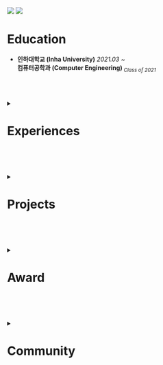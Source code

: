 <!-- <a href="연결 링크"><img src="https://img.shields.io/badge/브랜드 이름-색상 코드?style=flat-square&logo=브랜드이름&logoColor=white"/></a> -->
<!-- https://simpleicons.org/ -->

<!--
<a href="https://labs.openai.com/s/9YrLTClNHE3tzsuqHPAr8TU3">
  <img src="/profile_img.png" align="right" width="50%"
     alt="a photo of a yellow cat from behind in front of computer, coding">
</a>
-->

<span>
  <!-- 
  <a href="mailto:kimeunhang@inha.edu" target="3776AB"><img src="https://img.shields.io/badge/Gmail-EA4335?style=flat-square&logo=Gmail&logoColor=white"/></a>
  -->
  <a href="https://kr.linkedin.com/in/%EC%9D%80%ED%96%89-%EA%B9%80-442362214?trk=public_profile_browsemap" target="3776AB"><img src="https://img.shields.io/badge/LinkedIn-0A66C2?style=flat-square&logo=LinkedIn&logoColor=white"/></a>
  <!--
  <a href="https://kimbank.github.io"><img src="https://img.shields.io/badge/GitHub Pages-222222?style=flat-square&logo=GitHub Pages&logoColor=white"/></a>
  -->
  <!--
  <a href="https://kimbank.tistory.com/"><img src="https://img.shields.io/badge/Tistory-000000?style=flat-square&logo=Tistory&logoColor=white"/></a>
  -->
  <a href="https://blog.naver.com/banlxx"><img src="https://img.shields.io/badge/Blog-03C75A?style=flat-square&logo=Naver&logoColor=white"/></a>
</span>

<!--
<h1 class="--INTRODUCE--">
  Intro
</h1>

<strong>Name : 김은행 (Kim Eunhang)</strong>

<strong>Birth : 2001.</strong>


<br><br>
-->


<h1 class="--EDUCATION--">
  Education
</h1>
<ul>
  <li>
    <strong>인하대학교 (Inha University)</strong>
    <i>2021.03 ~ </i><br>
    <strong>컴퓨터공학과 (Computer Engineering) </strong><i><sub>Class of 2021</sub></i><br>
<!--     <details>
      <summary><i><sub>original major, before change of major</sub></i></summary>
      <sub><i>2021.03 ~ 2022.03</i><br>
      경제학과 (Economics)<br></sub>
    </details> -->
  </li>
</ul>


<br><br>
<!-- ⬤◯ -->
<!--
<h1 class="--SKILLS--">
  Skills
</h1>
<table>
  <tr>
    <td>
      <ul>
        <h2>AI</h2>
        <li>
          <h4>Python</h4>
          ⬤◯◯◯◯ [1/5]<br><br>
        </li>
        <li>
          <h4>Tensorflow</h4>
          ⬤◯◯◯◯ [1/5]<br><br>
        </li>
        <img src="/bumper.png" width="100%"/>
      </ul>
    </td>
    <td>
      <ul>
        <h2>BE</h2>
        <li>
          <h4>MySQL</h4>
          ⬤◯◯◯◯ [1/5]<br><br>
        </li>
        <li>
          <h4>Spring (Java)</h4>
          ⬤◯◯◯◯ [1/5]<br><br>
        </li>
        <img src="/bumper.png" width="100%"/>
      </ul>
    </td>
    <td>
      <ul>
        <h2>Collab</h2>
        <li>
          <h4>Git</h4>
          ⬤⬤⬤⬤◯ [4/5]<br><br>
        </li>
        <dd>
          <h4>&nbsp</h4>
          &nbsp<br><br>
        </dd>
        <img src="/bumper.png" width="100%"/>
      </ul>
    </td>
  </tr>
</table>


<br><br> -->


<details class="--EXPERIENCES--">
  <summary><h1>Experiences</h1></summary>
  <ul>
    <li>
      <h3>인하대학교 분산 네트워크 시스템 연구실 (Inha University - Distributed Network System Lab.)</h3>
      <i>2024.04 ~ 2024.12</i><br>
      <strong>학부연구생 인턴쉽 (Undergraduate Student Researcher · Internship)</strong><br>
      <a href="https://dnslab-inha.github.io/">dnslab-inha.github.io ⇗</a><br><br>
      <code>Intern</code>, <code>Computer Network</code><br>
    </li>
<!--     <li>
      <h3>인하대학교 감성인공지능 연구실 (Inha University - Affective AI Lab.)</h3>
      <i>2022.06 ~ 2023.02</i><br>
      <strong>학부연구생 인턴쉽 (Undergraduate Student Researcher · Internship)</strong><br>
      <a href="https://affctiv.ai/">affctiv.ai ⇗</a><br><br>
      <code>Intern</code>, <code>Artificial Intelligence</code><br>
    </li> -->
  </ul>
</details>


<br><br>


<details class="--PROJECTS--">
  <summary><h1>Projects</h1></summary>
  <ul>
    <li>
      <h3>당신의 연애정보회사, 온리유</h3>
      <i>2023.04 ~ 2024.03</i><br>
      <strong>개발총괄</strong><br>
      <br>
      44개 조건과 편지를 수집하여, 수집된 모든 정보들을 바탕으로 모든 남·여 유저들에 대한 적합도를 계산하여 적합한 쌍에 대해 매칭을 공개하는 서비스 개발
      FE, BE, DB에 대한 개발을 총괄하여 운영 가능한 서비스를 구현, MVP 이후에는 기존 FastAPI를 NestJS로 MySQL을 MongoDB로 리뉴얼 및 이관 진행
      가입자 1,300명, 제안한 매칭 17,000쌍, 성사된 매칭 1,000쌍 (2024.06 기준)<br>
      <br>
      서비스 페이지: <a href="https://onlyou.co.kr/">onlyou.co.kr ⇗</a><br>
      창업보육 선정: <a href="https://www.startupstation.co.kr/company/%EC%9E%84%ED%8C%A9%ED%8A%B8%20%ED%81%AC%EB%9E%98%ED%94%84%ED%8A%B8">KUBS Startup Station 츄츄 16기 임팩트크래프트 ⇗</a><br>
      <br>
      FE. <code>Next.js</code><br>
      BE. <code>FastAPI</code>, <code>NestJS</code><br>
      DB. <code>MySQL</code>, <code>MongoDB</code><br>
      ETC. <code>Jenkins</code>, <code>Nginx</code><br>
    </li>
  </ul>
</details>


<br><br>


<details class="--AWARD--">
  <summary><h1>Award</h1></summary>
  <ul>
    <li>
      <h3>2023 Startup Express Winter Season 창업경진대회 - <a href="">장려상</a></h3>
      <details open="true">
        <summary>발행: 고려대학교 경영대학 · 2023년 12월</summary>
        <br><strong>당신의 연애정보회사, 온리유</strong><br>
        <br>
        44개 조건과 편지를 수집하여, 수집된 모든 정보들을 바탕으로 모든 남·여 유저들에 대한 적합도를 계산하여 적합한 쌍에 대해 매칭을 공개하는 서비스 개발 <br>
        가입자 1,300명, 제안한 매칭 17,000쌍, 성사된 매칭 1,000쌍 (2024.06 기준)
        <a href="https://www.startupstation.co.kr/company/%EC%9E%84%ED%8C%A9%ED%8A%B8%20%ED%81%AC%EB%9E%98%ED%94%84%ED%8A%B8">KUBS Startup Station 츄츄 16기 임팩트크래프트 ⇗</a><br>
        <a href=""></a><br><br>
        <strong><i>
          제 2023-창업 24호<br>
          스타트업 연구원장
        </i></strong>
      </details>
      <code>Next.js</code>, <code>FastAPI</code><br>
    </li><br>
    <li>
      <h3>2022 인하 발명아이디어 경진대회 — <a href="https://drive.google.com/file/d/14PXVgyY50LKVqji6asRa6XkOS3dJu2Mi/view?usp=sharing">대상</a></h3>
      <details open="true">
        <summary>발행: 인하대학교 공과대학 · 2022년 9월</summary>
        <br><strong>장마철 침수차량 방지 및 차량 침수사고 대비 기술 시뮬레이션</strong><br>
        위 기술을 모바일 및 데스크탑 환경의 웹에서 체험해 볼 수 있도록 시뮬레이션 웹페이지 개발<br>
        <a href="https://kimbank.github.io/2022-Eureka">kimbank.github.io/2022-Eureka ⇗</a><br>
        <a href="https://www.inha.ac.kr/kr/952/subview.do?&enc=Zm5jdDF8QEB8JTJGYmJzJTJGa3IlMkYxMSUyRjMyMzI2JTJGYXJ0Y2xWaWV3LmRvJTNG">Award Ceremony ⇗</a><br><br>
        <strong><i>
          인하제 2022-0456호<br>
          인하대학교 총장 조명우
        </i></strong>
      </details>
      <code>Three.js</code>, <code>Static Web</code><br>
    </li><br>
    <li>
      <h3>2021 INHA Creative Changer 프로젝트 — <a href="https://drive.google.com/file/d/1DDlGOPiZ3p7G0GwTyxNuSP1Hhnc3LdBC/view?usp=sharing">대상</a></h3>
      <details open="true">
        <summary>발행: 인하대학교 교수학습개발센터 · 2022년 1월</summary>
        <br><strong>치안과 환경 문제 해소를 위한 스마트 가로등</strong><br>
        아두이노 프로그래밍을 통해 디스플레이가 부착된 가로등 프로토타이핑<br><br>
        <strong><i>
          인하제 2021-0568호<br>
          인하대학교 총장 조명우
        </i></strong>
      </details>
      <code>Imbedded</code>, <code>Prototyping</code><br>
    </li>
  </ul>
</details>


<br><br>


<details class="--COMMUNITY--">
  <summary><h1>Community</h1></summary>
  <ul>
    <li>
      <h3>Google Developer Student Clubs — Lead</h3>
      <details open="true">
        <summary><i>2022-2023</i></summary>
        <br>GDSC Inha University Lead.<br>
        GDSC Inha University Core. (2021-2022)<br>
        GDSC Inha University Member. (2021)<br><br>
        <a href="https://gdsc.inha.ac.kr"><img src="https://img.shields.io/badge/Site-4285F4?style=flat-square&logo=Google-Home&logoColor=white"/></a>
        <a href="https://github.com/GDSCINHA"><img src="https://img.shields.io/badge/Github-181717?style=flat-square&logo=Github&logoColor=white"/></a>
        <a href="https://www.instagram.com/gdsc.inha/"><img src="https://img.shields.io/badge/Instagram-E4405F?style=flat-square&logo=Instagram&logoColor=white"/></a>
      </details>
    </li>
  </ul>
</details>


<br><br>


<!--


<details class="--CERTIFICATE--">
  <summary><h1>Certificate</h1></summary>
  None
</details>

<br><br>


<a href="https://codeforces.com/profile/banlxx">
  <img src="https://raw.githubusercontent.com/kimbank/cf-stats/main/output/light_card.svg#gh-dark-mode-only" align="right" width="48%" />
</a><br>
<a href="https://leetcode.com/kimeunhang/">
  <img src="https://leetcard.jacoblin.cool/kimeunhang?ext=heatmap" align="left" width="48%" />
</a>

.

<pre align="center">


██╗  ██╗ ██╗ ███╗   ███╗     ██████╗   █████╗  ███╗   ██╗ ██╗  ██╗
██║ ██╔╝ ██║ ████╗ ████║     ██╔══██╗ ██╔══██╗ ████╗  ██║ ██║ ██╔╝
█████╔╝  ██║ ██╔████╔██║     ██████╔╝ ███████║ ██╔██╗ ██║ █████╔╝ 
██╔═██╗  ██║ ██║╚██╔╝██║     ██╔══██╗ ██╔══██║ ██║╚██╗██║ ██╔═██╗ 
██║  ██╗ ██║ ██║ ╚═╝ ██║     ██████╔╝ ██║  ██║ ██║ ╚████║ ██║  ██╗
╚═╝  ╚═╝ ╚═╝ ╚═╝     ╚═╝     ╚═════╝  ╚═╝  ╚═╝ ╚═╝  ╚═══╝ ╚═╝  ╚═╝
</pre>

-->
